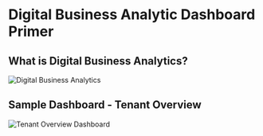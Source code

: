 # Digital Business Analytic Dashboard Primer

## What is Digital Business Analytics?

![Digital Business Analytics](images/DBA.png)
## Sample Dashboard - Tenant Overview
![Tenant Overview Dashboard](images/AppPortal.png)

